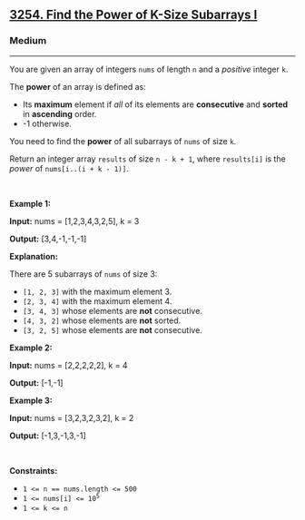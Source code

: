 <h2><a href="https://leetcode.com/problems/find-the-power-of-k-size-subarrays-i/">3254. Find the Power of K-Size Subarrays I</a></h2><h3>Medium</h3><hr><div><p data-immersive-translate-walked="8f08a553-a1f0-4252-be9e-ec88e5edcee4" data-immersive-translate-paragraph="1">You are given an array of integers <code data-immersive-translate-walked="8f08a553-a1f0-4252-be9e-ec88e5edcee4">nums</code> of length <code data-immersive-translate-walked="8f08a553-a1f0-4252-be9e-ec88e5edcee4">n</code> and a <em data-immersive-translate-walked="8f08a553-a1f0-4252-be9e-ec88e5edcee4">positive</em> integer <code data-immersive-translate-walked="8f08a553-a1f0-4252-be9e-ec88e5edcee4">k</code>.</p>

<p data-immersive-translate-walked="8f08a553-a1f0-4252-be9e-ec88e5edcee4" data-immersive-translate-paragraph="1">The <strong data-immersive-translate-walked="8f08a553-a1f0-4252-be9e-ec88e5edcee4">power</strong> of an array is defined as:</p>

<ul>
	<li data-immersive-translate-walked="8f08a553-a1f0-4252-be9e-ec88e5edcee4" data-immersive-translate-paragraph="1">Its <strong data-immersive-translate-walked="8f08a553-a1f0-4252-be9e-ec88e5edcee4">maximum</strong> element if <em data-immersive-translate-walked="8f08a553-a1f0-4252-be9e-ec88e5edcee4">all</em> of its elements are <strong data-immersive-translate-walked="8f08a553-a1f0-4252-be9e-ec88e5edcee4">consecutive</strong> and <strong data-immersive-translate-walked="8f08a553-a1f0-4252-be9e-ec88e5edcee4">sorted</strong> in <strong data-immersive-translate-walked="8f08a553-a1f0-4252-be9e-ec88e5edcee4">ascending</strong> order.</li>
	<li data-immersive-translate-walked="8f08a553-a1f0-4252-be9e-ec88e5edcee4" data-immersive-translate-paragraph="1">-1 otherwise.</li>
</ul>

<p data-immersive-translate-walked="8f08a553-a1f0-4252-be9e-ec88e5edcee4" data-immersive-translate-paragraph="1">You need to find the <strong data-immersive-translate-walked="8f08a553-a1f0-4252-be9e-ec88e5edcee4">power</strong> of all <span data-keyword="subarray-nonempty" data-immersive-translate-walked="8f08a553-a1f0-4252-be9e-ec88e5edcee4">subarrays</span> of <code data-immersive-translate-walked="8f08a553-a1f0-4252-be9e-ec88e5edcee4">nums</code> of size <code data-immersive-translate-walked="8f08a553-a1f0-4252-be9e-ec88e5edcee4">k</code>.</p>

<p data-immersive-translate-walked="8f08a553-a1f0-4252-be9e-ec88e5edcee4" data-immersive-translate-paragraph="1">Return an integer array <code data-immersive-translate-walked="8f08a553-a1f0-4252-be9e-ec88e5edcee4">results</code> of size <code data-immersive-translate-walked="8f08a553-a1f0-4252-be9e-ec88e5edcee4">n - k + 1</code>, where <code data-immersive-translate-walked="8f08a553-a1f0-4252-be9e-ec88e5edcee4">results[i]</code> is the <em data-immersive-translate-walked="8f08a553-a1f0-4252-be9e-ec88e5edcee4">power</em> of <code data-immersive-translate-walked="8f08a553-a1f0-4252-be9e-ec88e5edcee4">nums[i..(i + k - 1)]</code>.</p>

<p>&nbsp;</p>
<p><strong class="example">Example 1:</strong></p>

<div class="example-block">
<p><strong>Input:</strong> <span class="example-io">nums = [1,2,3,4,3,2,5], k = 3</span></p>

<p><strong>Output:</strong> [3,4,-1,-1,-1]</p>

<p><strong>Explanation:</strong></p>

<p>There are 5 subarrays of <code>nums</code> of size 3:</p>

<ul>
	<li><code>[1, 2, 3]</code> with the maximum element 3.</li>
	<li><code>[2, 3, 4]</code> with the maximum element 4.</li>
	<li><code>[3, 4, 3]</code> whose elements are <strong>not</strong> consecutive.</li>
	<li><code>[4, 3, 2]</code> whose elements are <strong>not</strong> sorted.</li>
	<li><code>[3, 2, 5]</code> whose elements are <strong>not</strong> consecutive.</li>
</ul>
</div>

<p><strong class="example">Example 2:</strong></p>

<div class="example-block">
<p><strong>Input:</strong> <span class="example-io">nums = [2,2,2,2,2], k = 4</span></p>

<p><strong>Output:</strong> <span class="example-io">[-1,-1]</span></p>
</div>

<p><strong class="example">Example 3:</strong></p>

<div class="example-block">
<p><strong>Input:</strong> <span class="example-io">nums = [3,2,3,2,3,2], k = 2</span></p>

<p><strong>Output:</strong> <span class="example-io">[-1,3,-1,3,-1]</span></p>
</div>

<p>&nbsp;</p>
<p><strong>Constraints:</strong></p>

<ul>
	<li><code>1 &lt;= n == nums.length &lt;= 500</code></li>
	<li><code>1 &lt;= nums[i] &lt;= 10<sup>5</sup></code></li>
	<li><code>1 &lt;= k &lt;= n</code></li>
</ul>
</div>